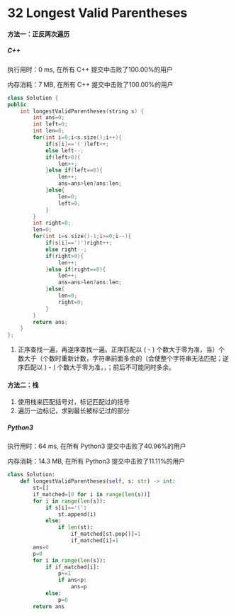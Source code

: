 # 32 Longest Valid Parentheses

#### 方法一：正反两次遍历

##### C++

执行用时：0 ms, 在所有 C++ 提交中击败了100.00%的用户

内存消耗：7 MB, 在所有 C++ 提交中击败了100.00%的用户

```c++
class Solution {
public:
    int longestValidParentheses(string s) {
        int ans=0;
        int left=0;
        int len=0;
        for(int i=0;i<s.size();i++){
            if(s[i]=='(')left++;
            else left--;
            if(left>0){
                len++;
            }else if(left==0){
                len++;
                ans=ans>len?ans:len;
            }else{
                len=0;
                left=0;
            }
        }
        int right=0;
        len=0;
        for(int i=s.size()-1;i>=0;i--){
            if(s[i]==')')right++;
            else right--;
            if(right>0){
                len++;
            }else if(right==0){
                len++;
                ans=ans>len?ans:len;
            }else{
                len=0;
                right=0;
            }
        }
        return ans;
    }
};
```

1. 正序查找一遍，再逆序查找一遍。正序匹配以 ( - ) 个数大于零为准，当）个数大于（个数时重新计数，字符串前面多余的（会使整个字符串无法匹配；逆序匹配以 ) - (  个数大于零为准，，；前后不可能同时多余。


#### 方法二：栈

1. 使用栈来匹配括号对，标记匹配过的括号
2. 遍历一边标记，求到最长被标记过的部分

##### Python3

执行用时：64 ms, 在所有 Python3 提交中击败了40.96%的用户

内存消耗：14.3 MB, 在所有 Python3 提交中击败了11.11%的用户

```python
class Solution:
    def longestValidParentheses(self, s: str) -> int:
        st=[]
        if_matched=[0 for i in range(len(s))]
        for i in range(len(s)):
            if s[i]=='(':
                st.append(i)
            else:
                if len(st):
                    if_matched[st.pop()]=1
                    if_matched[i]=1
        ans=0
        p=0
        for i in range(len(s)):
            if if_matched[i]:
                p+=1
                if ans<p:
                    ans=p
            else:
                p=0
        return ans
```

